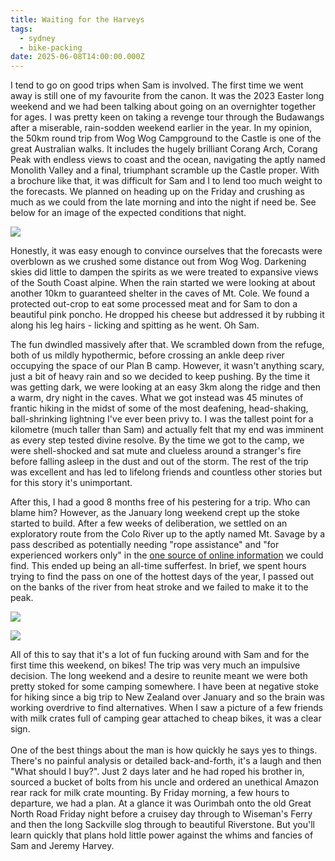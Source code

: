 ```yaml
---
title: Waiting for the Harveys
tags:
  - sydney
  - bike-packing
date: 2025-06-08T14:00:00.000Z
---
```


I tend to go on good trips when Sam is involved. The first time we went away is still one of my favourite from the canon. It was the 2023 Easter long weekend and we had been talking about going on an overnighter together for ages. I was pretty keen on taking a revenge tour through the Budawangs after a miserable, rain-sodden weekend earlier in the year. In my opinion, the 50km round trip from Wog Wog Campground to the Castle is one of the great Australian walks. It includes the hugely brilliant Corang Arch, Corang Peak with endless views to coast and the ocean, navigating the aptly named Monolith Valley and a final, triumphant scramble up the Castle proper. With a brochure like that, it was difficult for Sam and I to lend too much weight to the forecasts. We planned on heading up on the Friday and crushing as much as we could from the late morning and into the night if need be. See below for an image of the expected conditions that night.

![](/weather.jpg)

Honestly, it was easy enough to convince ourselves that the forecasts were overblown as we crushed some distance out from Wog Wog. Darkening skies did little to dampen the spirits as we were treated to expansive views of the South Coast alpine. When the rain started we were looking at about another 10km to guaranteed shelter in the caves of Mt. Cole. We found a protected out-crop to eat some processed meat and for Sam to don a beautiful pink poncho. He dropped his cheese but addressed it by rubbing it along his leg hairs - licking and spitting as he went. Oh Sam.

The fun dwindled massively after that. We scrambled down from the refuge, both of us mildly hypothermic, before crossing an ankle deep river occupying the space of our Plan B camp. However, it wasn't anything scary, just a bit of heavy rain and so we decided to keep pushing. By the time it was getting dark, we were looking at an easy 3km along the ridge and then a warm, dry night in the caves. What we got instead was 45 minutes of frantic hiking in the midst of some of the most deafening, head-shaking, ball-shrinking lightning I've ever been privy to. I was the tallest point for a kilometre (much taller than Sam) and actually felt that my end was imminent as every step tested divine resolve. By the time we got to the camp, we were shell-shocked and sat mute and clueless around a stranger's fire before falling asleep in the dust and out of the storm. The rest of the trip was excellent and has led to lifelong friends and countless other stories but for this story it's unimportant.

After this, I had a good 8 months free of his pestering for a trip. Who can blame him? However, as the January long weekend crept up the stoke started to build. After a few weeks of deliberation, we settled on an exploratory route from the Colo River up to the aptly named Mt. Savage by a pass described as potentially needing "rope assistance" and "for experienced workers only" in the [one source of online information](https://fatcanyoners.org/wp-content/uploads/2011/07/Colo-River-Passes-and-Routes-Final.pdf) we could find. This ended up being an all-time sufferfest. In brief, we spent hours trying to find the pass on one of the hottest days of the year, I passed out on the banks of the river from heat stroke and we failed to make it to the peak. 

![](/IMG_6037.jpg)

![](/IMG_7153.jpg)

All of this to say that it's a lot of fun fucking around with Sam and for the first time this weekend, on bikes! The trip was very much an impulsive decision. The long weekend and a desire to reunite meant we were both pretty stoked for some camping somewhere. I have been at negative stoke for hiking since a big trip to New Zealand over January and so the brain was working overdrive to find alternatives. When I saw a picture of a few friends with milk crates full of camping gear attached to cheap bikes, it was a clear sign. \
\
One of the best things about the man is how quickly he says yes to things. There's no painful analysis or detailed back-and-forth, it's a laugh and then "What should I buy?". Just 2 days later and he had roped his brother in, sourced a bucket of bolts from his uncle and ordered an unethical Amazon rear rack for milk crate mounting. By Friday morning, a few hours to departure, we had a plan. At a glance it was Ourimbah onto the old Great North Road Friday night before a cruisey day through to Wiseman's Ferry and then the long Sackville slog through to beautiful Riverstone. But you'll learn quickly that plans hold little power against the whims and fancies of Sam and Jeremy Harvey. 
